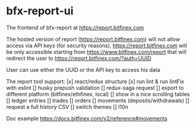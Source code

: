 # bfx-report-ui

The frontend of bfx-report at https://report.bitfinex.com

The hosted version of report (https://report.bitfinex.com) will not allow access via API keys (for security reasons), https://report.bitfinex.com will be only accessible starting from https://www.bitfinex.com/report that will redirect the user to https://report.bitfinex.com/?auth=UUID

User can use either the UUID or the API key to access his data

The report tool support:
[x] react/redux structure
[x] run lint & run lintFix with eslint
[] husky prepush validation
[] redux-saga request
[] export to different platform (bitfinex/ethfinex, local)
[] show in a nice scrolling tables
[] ledger entries
[] trades
[] orders
[] movements (deposits/withdrawals)
[] request a full history CSV
[] switch themes
[] l10n

Doc example https://docs.bitfinex.com/v2/reference#movements
